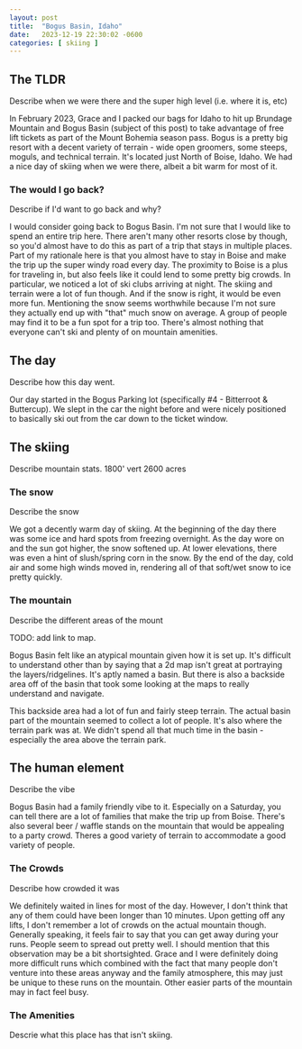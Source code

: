 ```yaml
---
layout: post
title:  "Bogus Basin, Idaho"
date:   2023-12-19 22:30:02 -0600
categories: [ skiing ]
---
```


## The TLDR
Describe when we were there and the super high
level (i.e. where it is, etc)

In February 2023, Grace and I packed our bags 
for Idaho to hit up Brundage Mountain and Bogus Basin (subject of this post) to take advantage of free lift tickets
as part of the Mount Bohemia season pass. 
Bogus is a pretty big resort with a decent variety of terrain - wide open groomers, some steeps, moguls, and technical terrain. It's located just North of Boise, Idaho. 
We had a nice day of skiing when we were there, albeit a bit warm for most of it.

### The would I go back?
Describe if I'd want to go back and why?

I would consider going back to Bogus Basin. I'm
not sure that I would like to spend an entire trip here. There aren't many other resorts 
close by though, so you'd almost have to do this as part of a trip that stays in multiple places. Part of my rationale here is that you almost have to stay in Boise and make the trip up the super windy road every day. The proximity to Boise is a plus for traveling in, but also feels like it could lend to some pretty big crowds. In particular, we noticed a lot of ski clubs arriving 
at night.
The skiing and terrain were a lot of fun though. And if the snow is right, it would be even more fun. Mentioning the snow seems worthwhile because I'm not sure they actually end up with "that" much snow on average. A group of people may find it to be a fun spot for a trip too. There's almost nothing that everyone can't ski and plenty of on mountain amenities. 

## The day
Describe how this day went.

Our day started in the Bogus Parking lot (specifically #4 - Bitterroot & Buttercup). We slept in the car the night before and were nicely positioned to basically ski out from the car down to the ticket window.


## The skiing
Describe mountain stats.
1800' vert
2600 acres 

### The snow
Describe the snow

We got a decently warm day of skiing. At the beginning of the day there was some ice and hard spots from freezing overnight. As the day wore on and the sun got higher, the snow softened up. At lower elevations, there was even a hint of slush/spring corn in the snow. By the end of the day,
cold air and some high winds moved in, rendering all of that soft/wet snow to ice pretty quickly.

### The mountain
Describe the different areas of the mount

TODO: add link to map.

Bogus Basin felt like an atypical mountain given how it is set up. It's difficult to understand other than by saying that a 2d map isn't great at portraying the layers/ridgelines. It's aptly named a basin. But there is also a backside area off of the basin that took some looking at the maps to really understand and navigate. 

This backside area had a lot of fun and fairly steep terrain. The actual basin part of the mountain seemed to collect a lot of people. It's also where the terrain park was at. We didn't spend all that much time in the basin - especially the area above the terrain park. 

## The human element
Describe the vibe

Bogus Basin had a family friendly vibe to it. Especially on a Saturday, you can tell there are a lot of families that make the trip up from Boise. There's also several beer / waffle stands on the mountain that would be appealing to a party crowd. Theres a good variety of terrain to accommodate a good variety of people. 

### The Crowds
Describe how crowded it was

We definitely waited in lines for most of the day. However, I don't think that any of them could have been longer than 10 minutes. Upon getting off any lifts, I don't remember a lot of crowds on the actual mountain though. Generally speaking, it feels fair to say that you can get away during your runs. People seem to spread out pretty well. I should mention that this observation may be a bit shortsighted. Grace and I were definitely doing more difficult runs which combined with the fact that many people don't venture into these areas anyway and the family atmosphere, this may just be unique to these runs on the mountain. Other easier parts of the mountain may in fact feel busy.

### The Amenities
Descrie what this place has that isn't skiing.